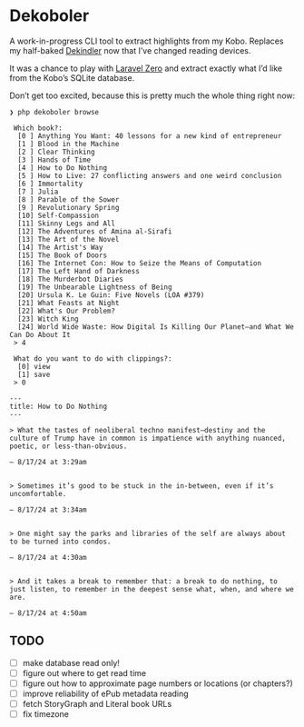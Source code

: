# Dekoboler

A work-in-progress CLI tool to extract highlights from my Kobo. Replaces my half-baked [Dekindler](https://github.com/mattstein/dekindler) now that I’ve changed reading devices.

It was a chance to play with [Laravel Zero](https://laravel-zero.com) and extract exactly what I’d like from the Kobo’s SQLite database.

Don’t get too excited, because this is pretty much the whole thing right now:

```
❯ php dekoboler browse

 Which book?:
  [0 ] Anything You Want: 40 lessons for a new kind of entrepreneur
  [1 ] Blood in the Machine
  [2 ] Clear Thinking
  [3 ] Hands of Time
  [4 ] How to Do Nothing
  [5 ] How to Live: 27 conflicting answers and one weird conclusion
  [6 ] Immortality
  [7 ] Julia
  [8 ] Parable of the Sower
  [9 ] Revolutionary Spring
  [10] Self-Compassion
  [11] Skinny Legs and All
  [12] The Adventures of Amina al-Sirafi
  [13] The Art of the Novel
  [14] The Artist's Way
  [15] The Book of Doors
  [16] The Internet Con: How to Seize the Means of Computation
  [17] The Left Hand of Darkness
  [18] The Murderbot Diaries
  [19] The Unbearable Lightness of Being
  [20] Ursula K. Le Guin: Five Novels (LOA #379)
  [21] What Feasts at Night
  [22] What's Our Problem?
  [23] Witch King
  [24] World Wide Waste: How Digital Is Killing Our Planet—and What We Can Do About It
 > 4

 What do you want to do with clippings?:
  [0] view
  [1] save
 > 0

---
title: How to Do Nothing
---

> What the tastes of neoliberal techno manifest–destiny and the culture of Trump have in common is impatience with anything nuanced, poetic, or less-than-obvious.

– 8/17/24 at 3:29am


> Sometimes it’s good to be stuck in the in-between, even if it’s uncomfortable.

– 8/17/24 at 3:34am


> One might say the parks and libraries of the self are always about to be turned into condos.

– 8/17/24 at 4:30am


> And it takes a break to remember that: a break to do nothing, to just listen, to remember in the deepest sense what, when, and where we are.

– 8/17/24 at 4:50am
```

## TODO

- [ ] make database read only!
- [ ] figure out where to get read time
- [ ] figure out how to approximate page numbers or locations (or chapters?)
- [ ] improve reliability of ePub metadata reading
- [ ] fetch StoryGraph and Literal book URLs
- [ ] fix timezone
